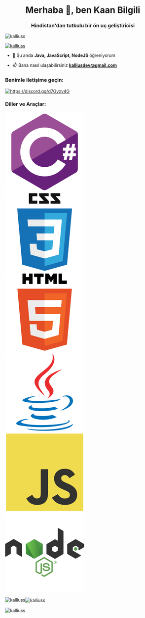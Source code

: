 <h1 align="center">Merhaba 👋, ben Kaan Bilgili</h1>
<h3 align="center">Hindistan'dan tutkulu bir ön uç geliştiricisi</h3>

<p align="left"> <img src="https://komarev.com/ghpvc/?username=kalliuss&label=Profile%20views&color=0e75b6&style=flat" alt="kalliuss" /> </p>

<p align="left"> <a href="https://github.com/ryo-ma/github-profile-trophy"><img src="https://github-profile-trophy.vercel.app/?username=kalliuss" alt="kalliuss" /></a> </p>

- 🌱 Şu anda **Java, JavaScript, NodeJS** öğreniyorum

- 📫 Bana nasıl ulaşabilirsiniz **kalliusdev@gmail.com**

<h3 align="left">Benimle iletişime geçin:</h3>
<p align="left">
<a href="https://discord.gg/https://discord.gg/d7Gvzv4G" target="blank"><img align="center" src="https://raw.githubusercontent.com/rahuldkjain/github-profile-readme-generator/master/src/images/icons/Social/discord.svg" alt="https://discord.gg/d7Gvzv4G" height="30" width="40" /></a>
</p>

<h3 align="left">Diller ve Araçlar:</h3>
<p align="left"> <a href="https://www.w3schools.com/cs/" target="_blank" rel="noreferrer"> <img src="https://raw.githubusercontent.com/devicons/devicon/master/icons/csharp/csharp-original.svg" alt="csharp" genişlik="40" yükseklik="40"/> </a> <a href="https://www.w3schools.com/css/" target="_blank" rel="noreferrer"> <img src="https://raw.githubusercontent.com/devicons/devicon/master/icons/css3/css3-original-wordmark.svg" alt="css3" genişlik="40" yükseklik="40"/> </a> <a href="https://www.w3.org/html/" target="_blank" rel="noreferrer"> <img src="https://raw.githubusercontent.com/devicons/devicon/master/icons/html5/html5-original-wordmark.svg" alt="html5" genişlik="40" yükseklik="40"/> </a> <a href="https://www.java.com" target="_blank" rel="noreferrer"> <img src="https://raw.githubusercontent.com/devicons/devicon/master/icons/java/java-original.svg" alt="java" genişlik="40" yükseklik="40"/> </a> <a href="https://developer.mozilla.org/en-US/docs/Web/JavaScript" target="_blank" rel="noreferrer"> <img src="https://raw.githubusercontent.com/devicons/devicon/master/icons/javascript/javascript-original.svg" alt="javascript" genişlik="40" yükseklik="40"/> </a> <a href="https://nodejs.org" target="_blank" rel="noreferrer"> <img src="https://raw.githubusercontent.com/devicons/devicon/master/icons/nodejs/nodejs-original-wordmark.svg" alt="nodejs" genişlik="40" yükseklik="40"/> </a> </p>

<p><img align="left" src="https://github-readme-stats.vercel.app/api/top-langs?username=kalliuss&show_icons=true&locale=tr&layout=compact" alt="kalliuss" /></p>

<p> <img align="center" src="https://github-readme-stats.vercel.app/api?username=kalliuss&show_icons=true&locale=tr" alt="kalliuss" /></p>

<p><img align="center" src="https://github-readme-streak-stats.herokuapp.com/?user=kalliuss&" alt="kalliuss" /></p>
